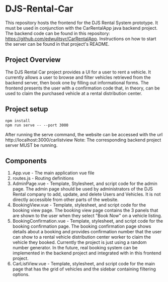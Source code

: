 # DJS-Rental-Car
This repository hosts the frontend for the DJS Rental System prototype. It must be used in conjunction with the CarRentalApp java backend project. The backend code can be found in this repository: https://github.com/edwulitsyr/CarRentalApp. Instructions on how to start the server can be found in that project's README.

## Project Overview
The DJS Rental Car project provides a UI for a user to rent a vehicle. It currently allows a user to browse and filter vehicles retrieved from the backend server, then book one by filling out informational forms. The frontend presents the user with a confirmation code that, in theory, can be used to claim the purchased vehicle at a rental distribution center.

## Project setup
```
npm install
npm run serve -- --port 3000
```
After running the serve command, the website can be accessed with the url http://localhost:3000/carlistview
Note: The corresponding backend project server MUST be running.

## Components
1. App.vue - The main application vue file
2. routes.js - Routing definitions
3. AdminPage.vue - Template, Stylesheet, and script code for the admin page. The admin page should be used by administrators of the DJS Rental company to add, update, and delete Users and Vehicles. It is not directly accessible from other parts of the website.
4. BookingView.vue - Template, stylesheet, and script code for the booking view page. The booking view page contains the 3 panels that are shown to the user when they select "Book Now" on a vehicle listing.
5. BookingConfirmation.vue - Template, stylesheet, and script code for the booking confirmation page. The booking confirmation page shows details about a booking and provides confirmation number that the user can show to a rental vehicle distribution center worker to claim the vehicle they booked. Currently the project is just using a random number generator. In the future, real booking system can be implemented in the backend project and integrated with in this frontend project.
6. CarListView.vue - Template, stylesheet, and script code for the main page that has the grid of vehicles and the sidebar containing filtering options.
